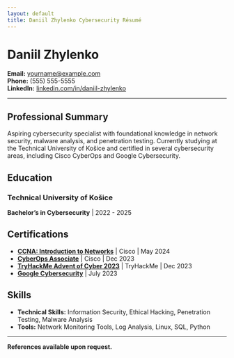 ```yaml
---
layout: default
title: Daniil Zhylenko Cybersecurity Résumé
---
```


# Daniil Zhylenko

**Email:** yourname@example.com  
**Phone:** (555) 555-5555  
**LinkedIn:** [linkedin.com/in/daniil-zhylenko](https://www.linkedin.com/in/daniil-zhylenko-6a7534268/)

---

## Professional Summary
Aspiring cybersecurity specialist with foundational knowledge in network security, malware analysis, and penetration testing. Currently studying at the Technical University of Košice and certified in several cybersecurity areas, including Cisco CyberOps and Google Cybersecurity.

## Education

### **Technical University of Košice**  
**Bachelor’s in Cybersecurity** | 2022 - 2025  

## Certifications

- **[CCNA: Introduction to Networks](https://www.credly.com/badges/0848d246-b0aa-43a9-a59f-a80cabf6ebeb/linked_in_profile)** | Cisco | May 2024  
- **[CyberOps Associate](https://www.credly.com/badges/f8b41b8e-8069-4d29-8592-0a327a1c71ad/linked_in_profile)** | Cisco | Dec 2023  
- **[TryHackMe Advent of Cyber 2023](https://tryhackme-certificates.s3-eu-west-1.amazonaws.com/THM-XG5TIJGARE.png)** | TryHackMe | Dec 2023  
- **[Google Cybersecurity](https://www.coursera.org/account/accomplishments/professional-cert/JCZTQX7CDA4W)** | July 2023    

## Skills

- **Technical Skills:** Information Security, Ethical Hacking, Penetration Testing, Malware Analysis  
- **Tools:** Network Monitoring Tools, Log Analysis, Linux, SQL, Python

---

**References available upon request.**
